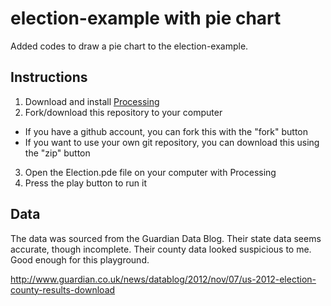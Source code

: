 election-example with pie chart
================

Added codes to draw a pie chart to the election-example.

Instructions
------------

1. Download and install [Processing](http://processing.org/download/)
2. Fork/download this repository to your computer
  * If you have a github account, you can fork this with the "fork" button
  * If you want to use your own git repository, you can download this using the "zip" button
3. Open the Election.pde file on your computer with Processing
4. Press the play button to run it

Data
----

The data was sourced from the Guardian Data Blog. Their state data seems accurate, though 
incomplete.  Their county data looked suspicious to me.  Good enough for this playground.

http://www.guardian.co.uk/news/datablog/2012/nov/07/us-2012-election-county-results-download
